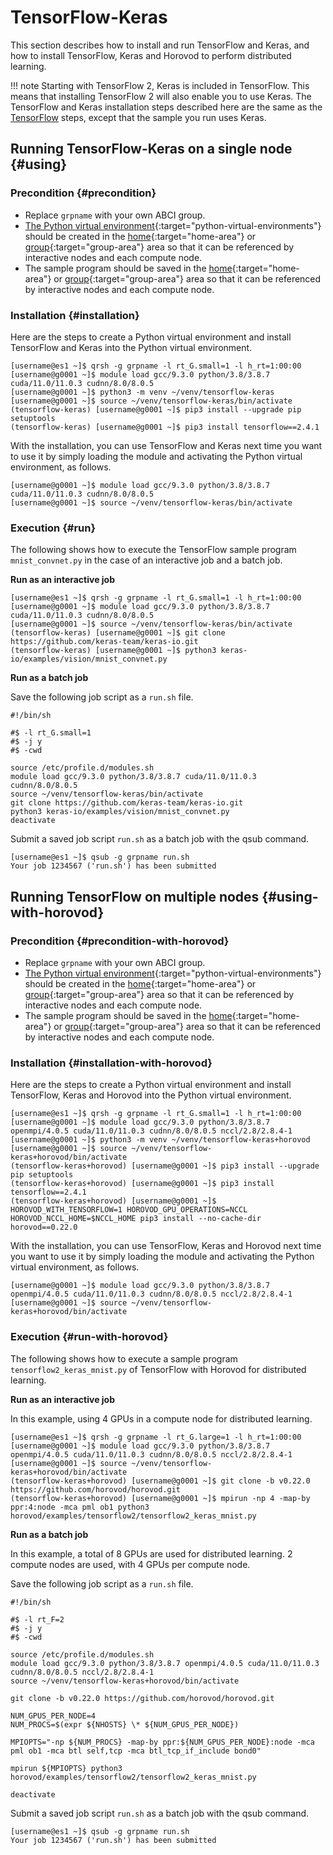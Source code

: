 # TensorFlow-Keras

This section describes how to install and run TensorFlow and Keras, and how to install TensorFlow, Keras and Horovod to perform distributed learning.

!!! note
    Starting with TensorFlow 2, Keras is included in TensorFlow. This means that installing TensorFlow 2 will also enable you to use Keras.
    The TensorFlow and Keras installation steps described here are the same as the [TensorFlow](tensorflow.md) steps, except that the sample you run uses Keras.

## Running TensorFlow-Keras on a single node {#using}

### Precondition {#precondition}

- Replace `grpname` with your own ABCI group.
- [The Python virtual environment](../python.md#python-virtual-environments){:target="python-virtual-environments"} should be created in the [home](../storage.md#home-area){:target="home-area"} or [group](../storage.md#group-area){:target="group-area"} area so that it can be referenced by interactive nodes and each compute node.
- The sample program should be saved in the [home](../storage.md#home-area){:target="home-area"} or [group](../storage.md#group-area){:target="group-area"} area so that it can be referenced by interactive nodes and each compute node.

### Installation {#installation}

Here are the steps to create a Python virtual environment and install TensorFlow and Keras into the Python virtual environment.

```
[username@es1 ~]$ qrsh -g grpname -l rt_G.small=1 -l h_rt=1:00:00
[username@g0001 ~]$ module load gcc/9.3.0 python/3.8/3.8.7 cuda/11.0/11.0.3 cudnn/8.0/8.0.5
[username@g0001 ~]$ python3 -m venv ~/venv/tensorflow-keras
[username@g0001 ~]$ source ~/venv/tensorflow-keras/bin/activate
(tensorflow-keras) [username@g0001 ~]$ pip3 install --upgrade pip setuptools
(tensorflow-keras) [username@g0001 ~]$ pip3 install tensorflow==2.4.1
```

With the installation, you can use TensorFlow and Keras next time you want to use it by simply loading the module and activating the Python virtual environment, as follows.

```
[username@g0001 ~]$ module load gcc/9.3.0 python/3.8/3.8.7 cuda/11.0/11.0.3 cudnn/8.0/8.0.5
[username@g0001 ~]$ source ~/venv/tensorflow-keras/bin/activate
```

### Execution {#run}

The following shows how to execute the TensorFlow sample program `mnist_convnet.py` in the case of an interactive job and a batch job.

**Run as an interactive job**

```
[username@es1 ~]$ qrsh -g grpname -l rt_G.small=1 -l h_rt=1:00:00
[username@g0001 ~]$ module load gcc/9.3.0 python/3.8/3.8.7 cuda/11.0/11.0.3 cudnn/8.0/8.0.5
[username@g0001 ~]$ source ~/venv/tensorflow-keras/bin/activate
(tensorflow-keras) [username@g0001 ~]$ git clone https://github.com/keras-team/keras-io.git
(tensorflow-keras) [username@g0001 ~]$ python3 keras-io/examples/vision/mnist_convnet.py
```

**Run as a batch job**

Save the following job script as a `run.sh` file.

```shell
#!/bin/sh

#$ -l rt_G.small=1
#$ -j y
#$ -cwd

source /etc/profile.d/modules.sh
module load gcc/9.3.0 python/3.8/3.8.7 cuda/11.0/11.0.3 cudnn/8.0/8.0.5
source ~/venv/tensorflow-keras/bin/activate
git clone https://github.com/keras-team/keras-io.git
python3 keras-io/examples/vision/mnist_convnet.py
deactivate
```

Submit a saved job script `run.sh` as a batch job with the qsub command.

```
[username@es1 ~]$ qsub -g grpname run.sh
Your job 1234567 ('run.sh') has been submitted
```

## Running TensorFlow on multiple nodes {#using-with-horovod}

### Precondition {#precondition-with-horovod}

- Replace `grpname` with your own ABCI group.
- [The Python virtual environment](../python.md#python-virtual-environments){:target="python-virtual-environments"} should be created in the [home](../storage.md#home-area){:target="home-area"} or [group](../storage.md#group-area){:target="group-area"} area so that it can be referenced by interactive nodes and each compute node.
- The sample program should be saved in the [home](../storage.md#home-area){:target="home-area"} or [group](../storage.md#group-area){:target="group-area"} area so that it can be referenced by interactive nodes and each compute node.

### Installation {#installation-with-horovod}

Here are the steps to create a Python virtual environment and install TensorFlow, Keras and Horovod into the Python virtual environment.

```
[username@es1 ~]$ qrsh -g grpname -l rt_G.small=1 -l h_rt=1:00:00
[username@g0001 ~]$ module load gcc/9.3.0 python/3.8/3.8.7 openmpi/4.0.5 cuda/11.0/11.0.3 cudnn/8.0/8.0.5 nccl/2.8/2.8.4-1
[username@g0001 ~]$ python3 -m venv ~/venv/tensorflow-keras+horovod
[username@g0001 ~]$ source ~/venv/tensorflow-keras+horovod/bin/activate
(tensorflow-keras+horovod) [username@g0001 ~]$ pip3 install --upgrade pip setuptools
(tensorflow-keras+horovod) [username@g0001 ~]$ pip3 install tensorflow==2.4.1
(tensorflow-keras+horovod) [username@g0001 ~]$ HOROVOD_WITH_TENSORFLOW=1 HOROVOD_GPU_OPERATIONS=NCCL HOROVOD_NCCL_HOME=$NCCL_HOME pip3 install --no-cache-dir horovod==0.22.0
```

With the installation, you can use TensorFlow, Keras and Horovod next time you want to use it by simply loading the module and activating the Python virtual environment, as follows.

```
[username@g0001 ~]$ module load gcc/9.3.0 python/3.8/3.8.7 openmpi/4.0.5 cuda/11.0/11.0.3 cudnn/8.0/8.0.5 nccl/2.8/2.8.4-1
[username@g0001 ~]$ source ~/venv/tensorflow-keras+horovod/bin/activate
```

### Execution {#run-with-horovod}

The following shows how to execute a sample program `tensorflow2_keras_mnist.py` of TensorFlow with Horovod for distributed learning.

**Run as an interactive job**

In this example, using 4 GPUs in a compute node for distributed learning.

```
[username@es1 ~]$ qrsh -g grpname -l rt_G.large=1 -l h_rt=1:00:00
[username@g0001 ~]$ module load gcc/9.3.0 python/3.8/3.8.7 openmpi/4.0.5 cuda/11.0/11.0.3 cudnn/8.0/8.0.5 nccl/2.8/2.8.4-1
[username@g0001 ~]$ source ~/venv/tensorflow-keras+horovod/bin/activate
(tensorflow-keras+horovod) [username@g0001 ~]$ git clone -b v0.22.0 https://github.com/horovod/horovod.git
(tensorflow-keras+horovod) [username@g0001 ~]$ mpirun -np 4 -map-by ppr:4:node -mca pml ob1 python3 horovod/examples/tensorflow2/tensorflow2_keras_mnist.py
```

**Run as a batch job**

In this example, a total of 8 GPUs are used for distributed learning. 2 compute nodes are used, with 4 GPUs per compute node.

Save the following job script as a `run.sh` file.

```shell
#!/bin/sh

#$ -l rt_F=2
#$ -j y
#$ -cwd

source /etc/profile.d/modules.sh
module load gcc/9.3.0 python/3.8/3.8.7 openmpi/4.0.5 cuda/11.0/11.0.3 cudnn/8.0/8.0.5 nccl/2.8/2.8.4-1
source ~/venv/tensorflow-keras+horovod/bin/activate

git clone -b v0.22.0 https://github.com/horovod/horovod.git

NUM_GPUS_PER_NODE=4
NUM_PROCS=$(expr ${NHOSTS} \* ${NUM_GPUS_PER_NODE})

MPIOPTS="-np ${NUM_PROCS} -map-by ppr:${NUM_GPUS_PER_NODE}:node -mca pml ob1 -mca btl self,tcp -mca btl_tcp_if_include bond0"

mpirun ${MPIOPTS} python3 horovod/examples/tensorflow2/tensorflow2_keras_mnist.py

deactivate
```

Submit a saved job script `run.sh` as a batch job with the qsub command.

```
[username@es1 ~]$ qsub -g grpname run.sh
Your job 1234567 ('run.sh') has been submitted
```

